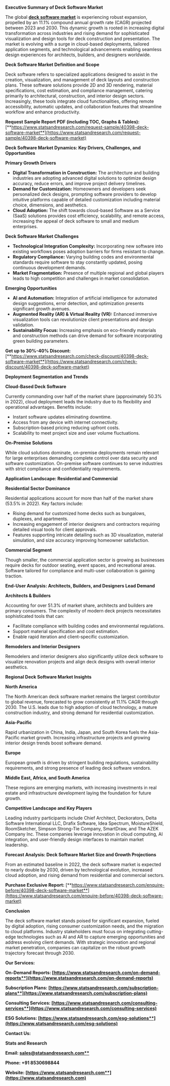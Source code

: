 ﻿**Executive Summary of Deck Software Market**

The global [**deck software market**](https://www.statsandresearch.com/report/40398-deck-software-market) is experiencing robust expansion, propelled by an 11.1% compound annual growth rate (CAGR) projected between 2023 and 2030. This dynamic growth is rooted in increasing digital transformation across industries and rising demand for sophisticated visualization and design tools for deck construction and presentation. The market is evolving with a surge in cloud-based deployments, tailored application segments, and technological advancements enabling seamless design experiences for architects, builders, and designers worldwide.

**Deck Software Market Definition and Scope**

Deck software refers to specialized applications designed to assist in the creation, visualization, and management of deck layouts and construction plans. These software solutions provide 2D and 3D rendering, material specifications, cost estimation, and compliance management, catering primarily to architectural, construction, and interior design sectors. Increasingly, these tools integrate cloud functionalities, offering remote accessibility, automatic updates, and collaboration features that streamline workflow and enhance productivity.

**Request Sample Report PDF (including TOC, Graphs & Tables):** [**https://www.statsandresearch.com/request-sample/40398-deck-software-market**](https://www.statsandresearch.com/request-sample/40398-deck-software-market)

**Deck Software Market Dynamics: Key Drivers, Challenges, and Opportunities**

**Primary Growth Drivers**

- **Digital Transformation in Construction:** The architecture and building industries are adopting advanced digital solutions to optimize design accuracy, reduce errors, and improve project delivery timelines.
- **Demand for Customization:** Homeowners and developers seek personalized deck designs, prompting software providers to develop intuitive platforms capable of detailed customization including material choice, dimensions, and aesthetics.
- **Cloud Adoption:** The shift towards cloud-based Software as a Service (SaaS) solutions provides cost efficiency, scalability, and remote access, increasing the appeal of deck software to small and medium enterprises.

**Deck Software Market Challenges**

- **Technological Integration Complexity:** Incorporating new software into existing workflows poses adoption barriers for firms resistant to change.
- **Regulatory Compliance:** Varying building codes and environmental standards require software to stay constantly updated, posing continuous development demands.
- **Market Fragmentation:** Presence of multiple regional and global players leads to high competition and challenges in market consolidation.

**Emerging Opportunities**

- **AI and Automation:** Integration of artificial intelligence for automated design suggestions, error detection, and optimization presents significant growth avenues.
- **Augmented Reality (AR) & Virtual Reality (VR):** Enhanced immersive visualization tools can revolutionize client presentations and design validation.
- **Sustainability Focus:** Increasing emphasis on eco-friendly materials and construction methods can drive demand for software incorporating green building parameters.

**Get up to 30%-40% Discount:** [**https://www.statsandresearch.com/check-discount/40398-deck-software-market**](https://www.statsandresearch.com/check-discount/40398-deck-software-market)

**Deployment Segmentation and Trends**

**Cloud-Based Deck Software**

Currently commanding over half of the market share (approximately 50.3% in 2022), cloud deployment leads the industry due to its flexibility and operational advantages. Benefits include:

- Instant software updates eliminating downtime.
- Access from any device with internet connectivity.
- Subscription-based pricing reducing upfront costs.
- Scalability to meet project size and user volume fluctuations.

**On-Premise Solutions**

While cloud solutions dominate, on-premise deployments remain relevant for large enterprises demanding complete control over data security and software customization. On-premise software continues to serve industries with strict compliance and confidentiality requirements.

**Application Landscape: Residential and Commercial**

**Residential Sector Dominance**

Residential applications account for more than half of the market share (53.5% in 2022). Key factors include:

- Rising demand for customized home decks such as bungalows, duplexes, and apartments.
- Increasing engagement of interior designers and contractors requiring detailed visual tools for client approvals.
- Features supporting intricate detailing such as 3D visualization, material simulation, and size accuracy improving homeowner satisfaction.

**Commercial Segment**

Though smaller, the commercial application sector is growing as businesses require decks for outdoor seating, event spaces, and recreational areas. Software tailored for compliance and multi-user collaboration is gaining traction.

**End-User Analysis: Architects, Builders, and Designers Lead Demand**

**Architects & Builders**

Accounting for over 51.3% of market share, architects and builders are primary consumers. The complexity of modern deck projects necessitates sophisticated tools that can:

- Facilitate compliance with building codes and environmental regulations.
- Support material specification and cost estimation.
- Enable rapid iteration and client-specific customization.

**Remodelers and Interior Designers**

Remodelers and interior designers also significantly utilize deck software to visualize renovation projects and align deck designs with overall interior aesthetics.

**Regional Deck Software Market Insights**

**North America**

The North American deck software market remains the largest contributor to global revenue, forecasted to grow consistently at 11.1% CAGR through 2030. The U.S. leads due to high adoption of cloud technology, a mature construction industry, and strong demand for residential customization.

**Asia-Pacific**

Rapid urbanization in China, India, Japan, and South Korea fuels the Asia-Pacific market growth. Increasing infrastructure projects and growing interior design trends boost software demand.

**Europe**

European growth is driven by stringent building regulations, sustainability requirements, and strong presence of leading deck software vendors.

**Middle East, Africa, and South America**

These regions are emerging markets, with increasing investments in real estate and infrastructure development laying the foundation for future growth.

**Competitive Landscape and Key Players**

Leading industry participants include Chief Architect, Deckorators, Delta Software International LLC, Drafix Software, Idea Spectrum, MoistureShield, RoomSketcher, Simpson Strong-Tie Company, SmartDraw, and The AZEK Company Inc. These companies leverage innovation in cloud computing, AI integration, and user-friendly design interfaces to maintain market leadership.

**Forecast Analysis: Deck Software Market Size and Growth Projections**

From an estimated baseline in 2022, the deck software market is expected to nearly double by 2030, driven by technological evolution, increased cloud adoption, and rising demand from residential and commercial sectors.

**Purchase Exclusive Report:** [**https://www.statsandresearch.com/enquire-before/40398-deck-software-market**](https://www.statsandresearch.com/enquire-before/40398-deck-software-market)

**Conclusion**

The deck software market stands poised for significant expansion, fueled by digital adoption, rising consumer customization needs, and the migration to cloud platforms. Industry stakeholders must focus on integrating cutting-edge technologies such as AI and AR to capture emerging opportunities and address evolving client demands. With strategic innovation and regional market penetration, companies can capitalize on the robust growth trajectory forecast through 2030.

**Our Services:**

**On-Demand Reports: [https://www.statsandresearch.com/on-demand-reports**](https://www.statsandresearch.com/on-demand-reports)**

**Subscription Plans: [https://www.statsandresearch.com/subscription-plans**](https://www.statsandresearch.com/subscription-plans)**

**Consulting Services: [https://www.statsandresearch.com/consulting-services**](https://www.statsandresearch.com/consulting-services)**

**ESG Solutions: [https://www.statsandresearch.com/esg-solutions**](https://www.statsandresearch.com/esg-solutions)**

**Contact Us:**

**Stats and Research**

**Email: [sales@statsandresearch.com**](mailto:sales@statsandresearch.com)**

**Phone: +91 8530698844**

**Website: [https://www.statsandresearch.com**](https://www.statsandresearch.com)**
